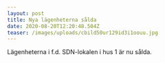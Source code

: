 ```yaml
---
layout: post
title: Nya lägenheterna sålda
date: 2020-08-20T12:20:48.504Z
teaser: /images/uploads/cbild50ur129id3i1oouu.jpg
---
```

Lägenheterna i f.d. SDN-lokalen i hus 1 är nu sålda.